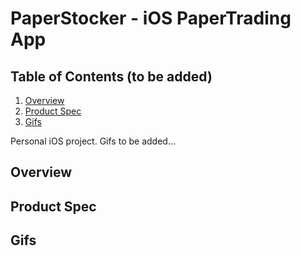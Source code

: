 # PaperStocker - iOS PaperTrading App

## Table of Contents (to be added)
1. [Overview](#Overview)
2. [Product Spec](#Product-Spec)
3. [Gifs](#Gifs)

Personal iOS project. Gifs to be added...


## Overview

## Product Spec

## Gifs



